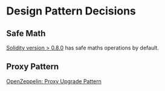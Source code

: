 # Design Pattern Decisions 

## Safe Math

[Solidity version > 0.8.0](https://soliditydeveloper.com/solidity-0.8) has safe maths operations by default. 

## Proxy Pattern

[OpenZeppelin: Proxy Upgrade Pattern](https://docs.openzeppelin.com/upgrades-plugins/1.x/proxies?utm_source=zos&utm_medium=blog&utm_campaign=proxy-pattern)

